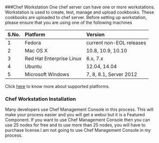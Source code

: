###Chef Workstation
One chef server can have one or more workstations. Workstation is used to create, test, manage and upload cookbooks. These cookbooks are uploaded to chef server. Before setting up workstation, please ensure that you are using one of the following machines

|S.No.|Platform|Version|
|:---|:----|:----|
|1|Fedora|current non-EOL releases|
|2|Mac OS X|10.8, 10.9, 10.10|
|3|Red Hat Enterprise Linux|6.x, 7.x|
|4|Ubuntu|12.04, 14.04|
|5|Microsoft Windows|7, 8, 8.1, Server 2012|

Click [here](https://docs.chef.io/supported_platforms.html) to know more about supported platforms.

### Chef Workstation Installation
Many developers use Chef Management Console in this process. This will make your process easier and you will get a webui but it is a Featured Component. If you want to use Chef Management Console then you can use 25 nodes for free and to use more than 25 nodes, you will have to purchase license.I am not going to use Chef Management Console in my process.
